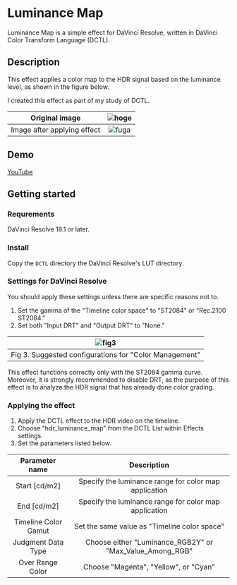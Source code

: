# Luminance Map

Luminance Map is a simple effect for DaVinci Resolve, written in DaVinci Color Transform Language (DCTL).

## Description

This effect applies a color map to the HDR signal based on the luminance level, as shown in the figure below.

I created this effect as part of my study of DCTL.

| Original image | ![hoge](https://user-images.githubusercontent.com/3609012/238657074-b99148ee-b12e-483c-81fd-19bbc2f33a6e.png) |
|:----:|:----:|
| Image after applying effect | ![fuga](https://user-images.githubusercontent.com/3609012/238657123-8384a524-74f2-4b8b-8ba1-9ca45ee864e9.png) |

## Demo

[YouTube](https://youtu.be/VU0b3E_Ye_8)

## Getting started

### Requrements

DaVinci Resolve 18.1 or later.

### Install

Copy the `DCTL` directory the DaVinci Resolve's LUT directory.

### Settings for DaVinci Resolve

You should apply these settings unless there are specific reasons not to.

1. Set the gamma of the "Timeline color space" to "ST2084" or "Rec.2100 ST2084."
2. Set both "Input DRT" and "Output DRT" to "None."

| ![fig3](https://user-images.githubusercontent.com/3609012/238667479-a43b7109-b5cf-4fc8-986e-c515ec2b77b8.png) |
|:--------:|
| Fig 3. Suggested configurations for "Color Management"|

This effect functions correctly only with the ST2084 gamma curve.
Moreover, it is strongly recommended to disable DRT,
as the purpose of this effect is to analyze the HDR signal
that has already done color grading.

### Applying the effect

1. Apply the DCTL effect to the HDR video on the timeline.
2. Choose "hdr_luminance_map" from the DCTL List within Effects settings.
3. Set the parameters listed below.

| Parameter name | Description |
|:-----------:|:---------:|
| Start \[cd/m2\] | Specify the luminance range for color map application |
| End \[cd/m2\] | Specify the luminance range for color map application |
| Timeline Color Gamut | Set the same value as "Timeline color space"|
| Judgment Data Type | Choose either "Luminance_RGB2Y" or "Max_Value_Among_RGB" |
| Over Range Color | Choose "Magenta", "Yellow", or "Cyan" |
